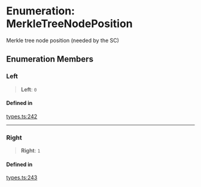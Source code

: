 # Enumeration: MerkleTreeNodePosition

Merkle tree node position (needed by the SC)

## Enumeration Members

### Left

> **Left**: `0`

#### Defined in

[types.ts:242](https://github.com/hypercerts-org/marketplace-sdk/blob/5b36795934d26bddc05adc354c58feff6a0aa2e7/src/types.ts#L242)

***

### Right

> **Right**: `1`

#### Defined in

[types.ts:243](https://github.com/hypercerts-org/marketplace-sdk/blob/5b36795934d26bddc05adc354c58feff6a0aa2e7/src/types.ts#L243)
